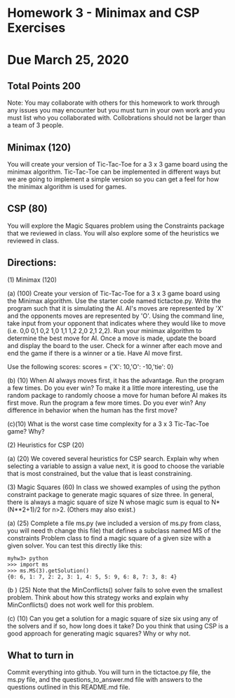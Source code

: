 # Homework 3 - Minimax and CSP Exercises
# Due March 25, 2020
## Total Points 200

Note:  You may collaborate with others for this homework to work through any issues you may encounter but you must turn in your own work and you must list who you collaborated with.  Collobrations should not be larger than a team of 3 people.

## Minimax (120)
You will create your version of Tic-Tac-Toe for a 3 x 3 game board using the minimax algorithm.  Tic-Tac-Toe can be implemented in different ways but we are going to implement a simple version so you can get a feel for how the minimax algorithm is used for games.  

## CSP (80)
You will explore the Magic Squares problem using the Constraints package that we reviewed in class.  You will also explore  some of the heuristics we reviewed in class.


## Directions:

(1) Minimax (120)

(a) (100) Create your version of Tic-Tac-Toe for a 3 x 3 game board using the Minimax algorithm. Use the starter code named tictactoe.py. Write the program such that it is simulating the AI.  AI's moves are represented by 'X' and the opponents moves are represented by 'O'.  Using the command line, take input from your opponent that indicates where they would like to move (i.e. 0,0 0,1 0,2 1,0 1,1 1,2 2,0 2,1 2,2).  Run your minimax algorithm to determine the best move for AI.  Once a move is made, update the board and display the board to the user.  Check for a winner after each move and end the game if there is a winner or a tie.  Have AI move first. 

Use the following scores:
scores = {'X': 10,'O': -10,'tie': 0}

(b) (10) When AI always moves first, it has the advantage. Run the program a few times. Do you ever win?  To make it a little more interesting, use the random package to randomly choose a move for human before AI makes its first move.  Run the program a few more times.  Do you ever win?  Any difference in behavior when the human has the first move?


(c)(10) What is the worst case time complexity for a 3 x 3 Tic-Tac-Toe game? Why?

(2) Heuristics for CSP  (20) 

(a) (20) We covered several heuristics for CSP search. Explain why when selecting a variable to assign a value next, it is good to choose the variable that is most constrained, but the value that is least constraining.  

(3)  Magic Squares (60)
In class we showed examples of using the python constraint package to generate magic squares of size three. In general, there is always a magic square of size N whose magic sum is equal to N\*(N\*\*2+1)/2 for n>2. (Others may also exist.)

(a) (25) Complete a file ms.py (we included a version of ms.py from class, you will need th change this file) that defines a subclass named MS of the constraints Problem class to find a magic square of a given size with a given solver. You can test this directly like this:

  ```
  myhw3> python
  >>> import ms
  >>> ms.MS(3).getSolution()
  {0: 6, 1: 7, 2: 2, 3: 1, 4: 5, 5: 9, 6: 8, 7: 3, 8: 4}
  ```

(b ) (25) Note that the MinConflicts() solver fails to solve even the smallest problem. Think about how this strategy works and explain why MinConflicts() does not work well for this problem.

(c) (10) Can you get a solution for a magic square of size six using any of the solvers and if so, how long does it take? Do you think that using CSP is a good approach for generating magic squares? Why or why not.


## What to turn in
Commit everything into github.  You will turn in the tictactoe.py file, the ms.py file, and the questions_to_answer.md file with answers to the questions outlined in this README.md file.

